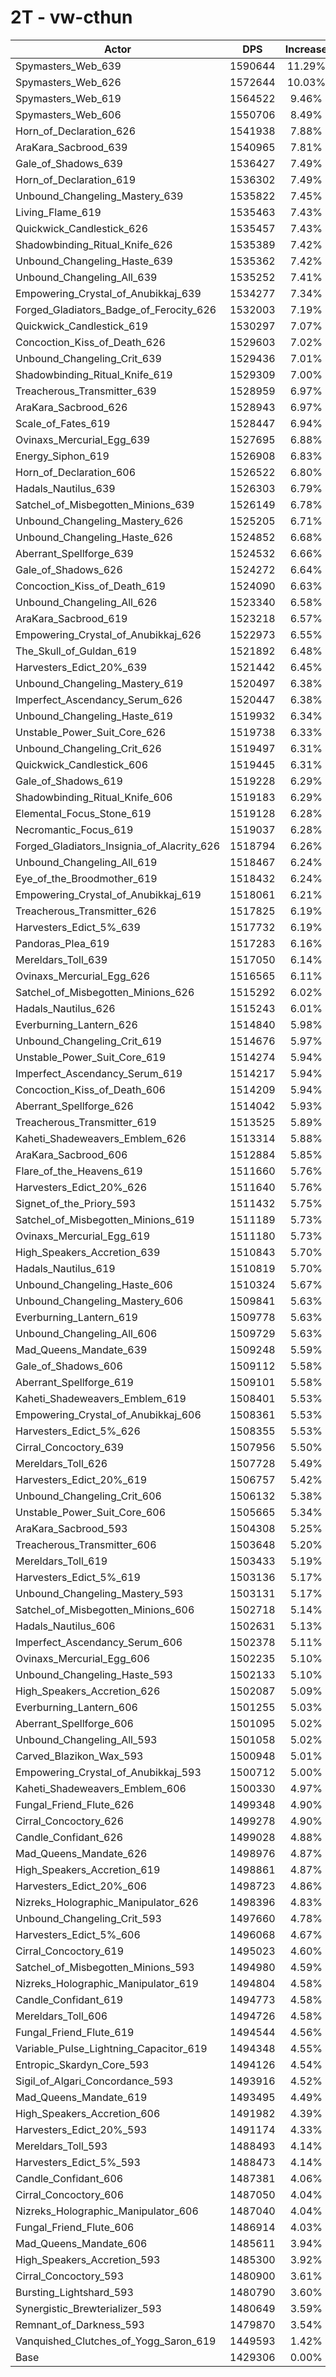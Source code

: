 # 2T - vw-cthun
| Actor | DPS | Increase |
|---|:---:|:---:|
|Spymasters_Web_639|1590644|11.29%|
|Spymasters_Web_626|1572644|10.03%|
|Spymasters_Web_619|1564522|9.46%|
|Spymasters_Web_606|1550706|8.49%|
|Horn_of_Declaration_626|1541938|7.88%|
|AraKara_Sacbrood_639|1540965|7.81%|
|Gale_of_Shadows_639|1536427|7.49%|
|Horn_of_Declaration_619|1536302|7.49%|
|Unbound_Changeling_Mastery_639|1535822|7.45%|
|Living_Flame_619|1535463|7.43%|
|Quickwick_Candlestick_626|1535457|7.43%|
|Shadowbinding_Ritual_Knife_626|1535389|7.42%|
|Unbound_Changeling_Haste_639|1535362|7.42%|
|Unbound_Changeling_All_639|1535252|7.41%|
|Empowering_Crystal_of_Anubikkaj_639|1534277|7.34%|
|Forged_Gladiators_Badge_of_Ferocity_626|1532003|7.19%|
|Quickwick_Candlestick_619|1530297|7.07%|
|Concoction_Kiss_of_Death_626|1529603|7.02%|
|Unbound_Changeling_Crit_639|1529436|7.01%|
|Shadowbinding_Ritual_Knife_619|1529309|7.00%|
|Treacherous_Transmitter_639|1528959|6.97%|
|AraKara_Sacbrood_626|1528943|6.97%|
|Scale_of_Fates_619|1528447|6.94%|
|Ovinaxs_Mercurial_Egg_639|1527695|6.88%|
|Energy_Siphon_619|1526908|6.83%|
|Horn_of_Declaration_606|1526522|6.80%|
|Hadals_Nautilus_639|1526303|6.79%|
|Satchel_of_Misbegotten_Minions_639|1526149|6.78%|
|Unbound_Changeling_Mastery_626|1525205|6.71%|
|Unbound_Changeling_Haste_626|1524852|6.68%|
|Aberrant_Spellforge_639|1524532|6.66%|
|Gale_of_Shadows_626|1524272|6.64%|
|Concoction_Kiss_of_Death_619|1524090|6.63%|
|Unbound_Changeling_All_626|1523340|6.58%|
|AraKara_Sacbrood_619|1523218|6.57%|
|Empowering_Crystal_of_Anubikkaj_626|1522973|6.55%|
|The_Skull_of_Guldan_619|1521892|6.48%|
|Harvesters_Edict_20%_639|1521442|6.45%|
|Unbound_Changeling_Mastery_619|1520497|6.38%|
|Imperfect_Ascendancy_Serum_626|1520447|6.38%|
|Unbound_Changeling_Haste_619|1519932|6.34%|
|Unstable_Power_Suit_Core_626|1519738|6.33%|
|Unbound_Changeling_Crit_626|1519497|6.31%|
|Quickwick_Candlestick_606|1519445|6.31%|
|Gale_of_Shadows_619|1519228|6.29%|
|Shadowbinding_Ritual_Knife_606|1519183|6.29%|
|Elemental_Focus_Stone_619|1519128|6.28%|
|Necromantic_Focus_619|1519037|6.28%|
|Forged_Gladiators_Insignia_of_Alacrity_626|1518794|6.26%|
|Unbound_Changeling_All_619|1518467|6.24%|
|Eye_of_the_Broodmother_619|1518432|6.24%|
|Empowering_Crystal_of_Anubikkaj_619|1518061|6.21%|
|Treacherous_Transmitter_626|1517825|6.19%|
|Harvesters_Edict_5%_639|1517732|6.19%|
|Pandoras_Plea_619|1517283|6.16%|
|Mereldars_Toll_639|1517050|6.14%|
|Ovinaxs_Mercurial_Egg_626|1516565|6.11%|
|Satchel_of_Misbegotten_Minions_626|1515292|6.02%|
|Hadals_Nautilus_626|1515243|6.01%|
|Everburning_Lantern_626|1514840|5.98%|
|Unbound_Changeling_Crit_619|1514676|5.97%|
|Unstable_Power_Suit_Core_619|1514274|5.94%|
|Imperfect_Ascendancy_Serum_619|1514217|5.94%|
|Concoction_Kiss_of_Death_606|1514209|5.94%|
|Aberrant_Spellforge_626|1514042|5.93%|
|Treacherous_Transmitter_619|1513525|5.89%|
|Kaheti_Shadeweavers_Emblem_626|1513314|5.88%|
|AraKara_Sacbrood_606|1512884|5.85%|
|Flare_of_the_Heavens_619|1511660|5.76%|
|Harvesters_Edict_20%_626|1511640|5.76%|
|Signet_of_the_Priory_593|1511432|5.75%|
|Satchel_of_Misbegotten_Minions_619|1511189|5.73%|
|Ovinaxs_Mercurial_Egg_619|1511180|5.73%|
|High_Speakers_Accretion_639|1510843|5.70%|
|Hadals_Nautilus_619|1510819|5.70%|
|Unbound_Changeling_Haste_606|1510324|5.67%|
|Unbound_Changeling_Mastery_606|1509841|5.63%|
|Everburning_Lantern_619|1509778|5.63%|
|Unbound_Changeling_All_606|1509729|5.63%|
|Mad_Queens_Mandate_639|1509248|5.59%|
|Gale_of_Shadows_606|1509112|5.58%|
|Aberrant_Spellforge_619|1509101|5.58%|
|Kaheti_Shadeweavers_Emblem_619|1508401|5.53%|
|Empowering_Crystal_of_Anubikkaj_606|1508361|5.53%|
|Harvesters_Edict_5%_626|1508355|5.53%|
|Cirral_Concoctory_639|1507956|5.50%|
|Mereldars_Toll_626|1507728|5.49%|
|Harvesters_Edict_20%_619|1506757|5.42%|
|Unbound_Changeling_Crit_606|1506132|5.38%|
|Unstable_Power_Suit_Core_606|1505665|5.34%|
|AraKara_Sacbrood_593|1504308|5.25%|
|Treacherous_Transmitter_606|1503648|5.20%|
|Mereldars_Toll_619|1503433|5.19%|
|Harvesters_Edict_5%_619|1503136|5.17%|
|Unbound_Changeling_Mastery_593|1503131|5.17%|
|Satchel_of_Misbegotten_Minions_606|1502718|5.14%|
|Hadals_Nautilus_606|1502631|5.13%|
|Imperfect_Ascendancy_Serum_606|1502378|5.11%|
|Ovinaxs_Mercurial_Egg_606|1502235|5.10%|
|Unbound_Changeling_Haste_593|1502133|5.10%|
|High_Speakers_Accretion_626|1502087|5.09%|
|Everburning_Lantern_606|1501255|5.03%|
|Aberrant_Spellforge_606|1501095|5.02%|
|Unbound_Changeling_All_593|1501058|5.02%|
|Carved_Blazikon_Wax_593|1500948|5.01%|
|Empowering_Crystal_of_Anubikkaj_593|1500712|5.00%|
|Kaheti_Shadeweavers_Emblem_606|1500330|4.97%|
|Fungal_Friend_Flute_626|1499348|4.90%|
|Cirral_Concoctory_626|1499278|4.90%|
|Candle_Confidant_626|1499028|4.88%|
|Mad_Queens_Mandate_626|1498976|4.87%|
|High_Speakers_Accretion_619|1498861|4.87%|
|Harvesters_Edict_20%_606|1498723|4.86%|
|Nizreks_Holographic_Manipulator_626|1498396|4.83%|
|Unbound_Changeling_Crit_593|1497660|4.78%|
|Harvesters_Edict_5%_606|1496068|4.67%|
|Cirral_Concoctory_619|1495023|4.60%|
|Satchel_of_Misbegotten_Minions_593|1494980|4.59%|
|Nizreks_Holographic_Manipulator_619|1494804|4.58%|
|Candle_Confidant_619|1494773|4.58%|
|Mereldars_Toll_606|1494726|4.58%|
|Fungal_Friend_Flute_619|1494544|4.56%|
|Variable_Pulse_Lightning_Capacitor_619|1494348|4.55%|
|Entropic_Skardyn_Core_593|1494126|4.54%|
|Sigil_of_Algari_Concordance_593|1493916|4.52%|
|Mad_Queens_Mandate_619|1493495|4.49%|
|High_Speakers_Accretion_606|1491982|4.39%|
|Harvesters_Edict_20%_593|1491174|4.33%|
|Mereldars_Toll_593|1488493|4.14%|
|Harvesters_Edict_5%_593|1488473|4.14%|
|Candle_Confidant_606|1487381|4.06%|
|Cirral_Concoctory_606|1487050|4.04%|
|Nizreks_Holographic_Manipulator_606|1487040|4.04%|
|Fungal_Friend_Flute_606|1486914|4.03%|
|Mad_Queens_Mandate_606|1485611|3.94%|
|High_Speakers_Accretion_593|1485300|3.92%|
|Cirral_Concoctory_593|1480900|3.61%|
|Bursting_Lightshard_593|1480790|3.60%|
|Synergistic_Brewterializer_593|1480649|3.59%|
|Remnant_of_Darkness_593|1479870|3.54%|
|Vanquished_Clutches_of_Yogg_Saron_619|1449593|1.42%|
|Base|1429306|0.00%|

